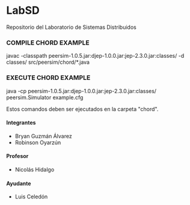 # LabSD
Repositorio del Laboratorio de Sistemas Distribuidos



### COMPILE CHORD EXAMPLE
javac -classpath peersim-1.0.5.jar:djep-1.0.0.jar:jep-2.3.0.jar:classes/ -d classes/ src/peersim/chord/*.java

### EXECUTE CHORD EXAMPLE
java -cp peersim-1.0.5.jar:djep-1.0.0.jar:jep-2.3.0.jar:classes/ peersim.Simulator example.cfg

Estos comandos deben ser ejecutados en la carpeta "chord".

#### Integrantes
* Bryan Guzmán Álvarez
* Robinson Oyarzún

#### Profesor
* Nicolás Hidalgo

#### Ayudante
* Luis Celedón
